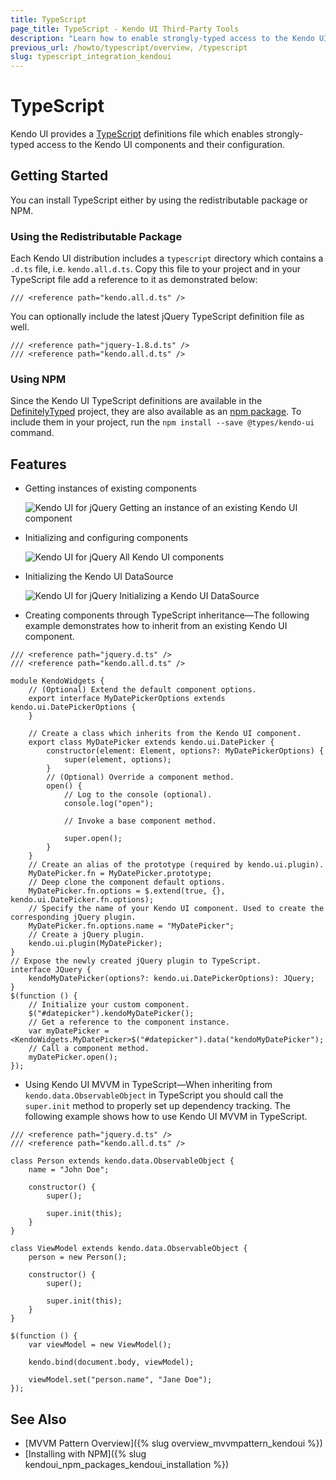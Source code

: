 ```yaml
---
title: TypeScript
page_title: TypeScript - Kendo UI Third-Party Tools
description: "Learn how to enable strongly-typed access to the Kendo UI components and their configuration."
previous_url: /howto/typescript/overview, /typescript
slug: typescript_integration_kendoui
---
```


# TypeScript

Kendo UI provides a [TypeScript](http://www.typescriptlang.org/) definitions file which enables strongly-typed access to the Kendo UI components and their configuration.

## Getting Started

You can install TypeScript either by using the redistributable package or NPM.

### Using the Redistributable Package

Each Kendo UI distribution includes a `typescript` directory which contains a `.d.ts` file, i.e. `kendo.all.d.ts`. Copy this file to your project and in your TypeScript file add a reference to it as demonstrated below:

    /// <reference path="kendo.all.d.ts" />

You can optionally include the latest jQuery TypeScript definition file as well.

    /// <reference path="jquery-1.8.d.ts" />
    /// <reference path="kendo.all.d.ts" />

### Using NPM

Since the Kendo UI TypeScript definitions are available in the [DefinitelyTyped](http://definitelytyped.org/) project, they are also available as an [npm package](https://www.npmjs.com/package/@types/kendo-ui). To include them in your project, run the `npm install --save @types/kendo-ui` command.

## Features

* Getting instances of existing components

    ![Kendo UI for jQuery Getting an instance of an existing Kendo UI component](../images/get-instance.png)

* Initializing and configuring components

    ![Kendo UI for jQuery All Kendo UI components](../images/all-widgets.png)

* Initializing the Kendo UI DataSource

    ![Kendo UI for jQuery Initializing a Kendo UI DataSource](../images/datasource.png)

* Creating components through TypeScript inheritance&mdash;The following example demonstrates how to inherit from an existing Kendo UI component.

```
/// <reference path="jquery.d.ts" />
/// <reference path="kendo.all.d.ts" />

module KendoWidgets {
    // (Optional) Extend the default component options.
    export interface MyDatePickerOptions extends kendo.ui.DatePickerOptions {
    }

    // Create a class which inherits from the Kendo UI component.
    export class MyDatePicker extends kendo.ui.DatePicker {
        constructor(element: Element, options?: MyDatePickerOptions) {
            super(element, options);
        }
        // (Optional) Override a component method.
        open() {
            // Log to the console (optional).
            console.log("open");

            // Invoke a base component method.

            super.open();
        }
    }
    // Create an alias of the prototype (required by kendo.ui.plugin).
    MyDatePicker.fn = MyDatePicker.prototype;
    // Deep clone the component default options.
    MyDatePicker.fn.options = $.extend(true, {}, kendo.ui.DatePicker.fn.options);
    // Specify the name of your Kendo UI component. Used to create the corresponding jQuery plugin.
    MyDatePicker.fn.options.name = "MyDatePicker";
    // Create a jQuery plugin.
    kendo.ui.plugin(MyDatePicker);
}
// Expose the newly created jQuery plugin to TypeScript.
interface JQuery {
    kendoMyDatePicker(options?: kendo.ui.DatePickerOptions): JQuery;
}
$(function () {
    // Initialize your custom component.
    $("#datepicker").kendoMyDatePicker();
    // Get a reference to the component instance.
    var myDatePicker = <KendoWidgets.MyDatePicker>$("#datepicker").data("kendoMyDatePicker");
    // Call a component method.
    myDatePicker.open();
});
```

* Using Kendo UI MVVM in TypeScript&mdash;When inheriting from `kendo.data.ObservableObject` in TypeScript you should call the `super.init` method to properly set up dependency tracking. The following example shows how to use Kendo UI MVVM in TypeScript.

```
/// <reference path="jquery.d.ts" />
/// <reference path="kendo.all.d.ts" />

class Person extends kendo.data.ObservableObject {
    name = "John Doe";

    constructor() {
        super();

        super.init(this);
    }
}

class ViewModel extends kendo.data.ObservableObject {
    person = new Person();

    constructor() {
        super();

        super.init(this);
    }
}

$(function () {
    var viewModel = new ViewModel();

    kendo.bind(document.body, viewModel);

    viewModel.set("person.name", "Jane Doe");
});
```

## See Also

* [MVVM Pattern Overview]({% slug overview_mvvmpattern_kendoui %})
* [Installing with NPM]({% slug kendoui_npm_packages_kendoui_installation %})
